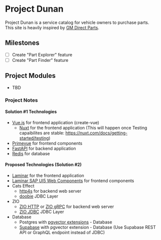 # Project Dunan
Project Dunan is a service catalog for vehicle owners to purchase parts.  This site is heavily inspired by [GM Direct Parts](https://www.gmpartsdirect.com/).

## Milestones
- [ ] Create "Part Explorer" feature
- [ ] Create "Part Finder" feature

## Project Modules
- TBD


### Project Notes
#### Solution #1 Technologies
- [Vue.js](https://vuejs.org/) for frontend application (create-vue)
    - [Nuxt](https://nuxt.com/) for the frontend application (This will happen once Testing capaibilites are stable: https://nuxt.com/docs/getting-started/testing)
- [Primevue](https://primevue.org/) for frontend components
- [FastAPI](https://fastapi.tiangolo.com/) for backend application
- [Redis](https://redis.io/docs/stack/) for database

#### Proposed Technologies (Solution #2)
- [Laminar](https://laminar.dev/) for the frontend application
- [Laminar SAP UI5 Web Components](https://github.com/sherpal/LaminarSAPUI5Bindings) for frontend components
- Cats Effect
    - [http4s](https://http4s.org/) for backend web server
    - [doobie](https://tpolecat.github.io/doobie/index.html) JDBC Layer
- ZIO
    - [ZIO HTTP](https://zio.dev/zio-http/) or [ZIO gRPC](https://zio.dev/ecosystem/community/zio-grpc) for backend web server
    - [ZIO JDBC](https://zio.dev/zio-jdbc/) JDBC Layer
- Database
    - Postgres with [pgvector extensions](https://github.com/pgvector/pgvector) - Database
    - [Supabase](https://supabase.com/) with pgvector extension - Database (Use Supabase REST API or GraphQL endpoint instead of JDBC)